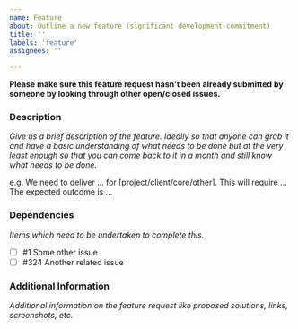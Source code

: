 ```yaml
---
name: Feature
about: Outline a new feature (significant development commitment)
title: ''
labels: 'feature'
assignees: ''

---
```


**Please make sure this feature request hasn't been already submitted by someone by looking through other open/closed issues.**

### Description

_Give us a brief description of the feature. Ideally so that anyone can grab it and have a basic understanding of what needs to be done but at the very least enough so that you can come back to it in a month and still know what needs to be done._

e.g. 
We need to deliver ... for [project/client/core/other]. This will require ...
The expected outcome is ...

### Dependencies

_Items which need to be undertaken to complete this._

- [ ] #1 Some other issue
- [ ] #324 Another related issue

### Additional Information

_Additional information on the feature request like proposed solutions, links, screenshots, etc._